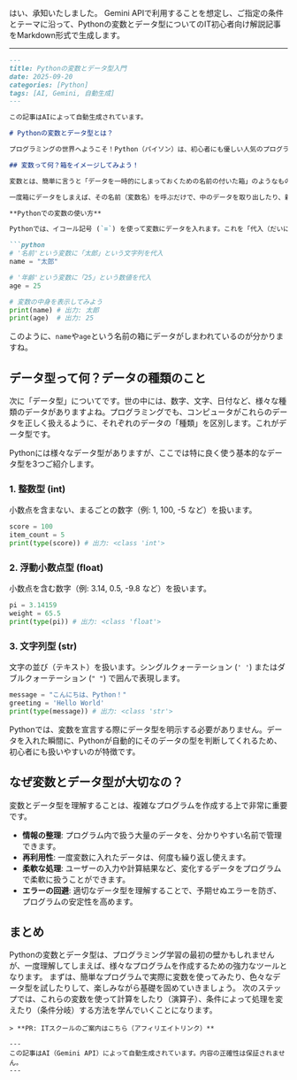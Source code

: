 はい、承知いたしました。
Gemini APIで利用することを想定し、ご指定の条件とテーマに沿って、Pythonの変数とデータ型についてのIT初心者向け解説記事をMarkdown形式で生成します。

---
```markdown
---
title: Pythonの変数とデータ型入門
date: 2025-09-20
categories: [Python]
tags: [AI, Gemini, 自動生成]
---

この記事はAIによって自動生成されています。

# Pythonの変数とデータ型とは？

プログラミングの世界へようこそ！Python（パイソン）は、初心者にも優しい人気のプログラミング言語です。この記事では、プログラミング学習の最初のステップとして非常に重要な「変数（へんすう）」と「データ型（データがた）」について、分かりやすく解説していきます。これらを理解することは、Pythonプログラミングの基礎を固める上で欠かせません。

## 変数って何？箱をイメージしてみよう！

変数とは、簡単に言うと「データを一時的にしまっておくための名前の付いた箱」のようなものです。例えば、あなたの名前や年齢、好きな食べ物など、色々な情報をコンピュータに記憶させたい時にこの「箱」を使います。

一度箱にデータをしまえば、その名前（変数名）を呼ぶだけで、中のデータを取り出したり、新しいデータに入れ替えたりすることができます。

**Pythonでの変数の使い方**

Pythonでは、イコール記号 (`=`) を使って変数にデータを入れます。これを「代入（だいにゅう）」と呼びます。

```python
# '名前'という変数に「太郎」という文字列を代入
name = "太郎"

# '年齢'という変数に「25」という数値を代入
age = 25

# 変数の中身を表示してみよう
print(name) # 出力: 太郎
print(age)  # 出力: 25
```

このように、`name`や`age`という名前の箱にデータがしまわれているのが分かりますね。

## データ型って何？データの種類のこと

次に「データ型」についてです。世の中には、数字、文字、日付など、様々な種類のデータがありますよね。プログラミングでも、コンピュータがこれらのデータを正しく扱えるように、それぞれのデータの「種類」を区別します。これがデータ型です。

Pythonには様々なデータ型がありますが、ここでは特に良く使う基本的なデータ型を3つご紹介します。

### 1. 整数型 (int)

小数点を含まない、まるごとの数字（例: 1, 100, -5 など）を扱います。

```python
score = 100
item_count = 5
print(type(score)) # 出力: <class 'int'>
```

### 2. 浮動小数点型 (float)

小数点を含む数字（例: 3.14, 0.5, -9.8 など）を扱います。

```python
pi = 3.14159
weight = 65.5
print(type(pi)) # 出力: <class 'float'>
```

### 3. 文字列型 (str)

文字の並び（テキスト）を扱います。シングルクォーテーション (`' '`) またはダブルクォーテーション (`" "`) で囲んで表現します。

```python
message = "こんにちは、Python！"
greeting = 'Hello World'
print(type(message)) # 出力: <class 'str'>
```

Pythonでは、変数を宣言する際にデータ型を明示する必要がありません。データを入れた瞬間に、Pythonが自動的にそのデータの型を判断してくれるため、初心者にも扱いやすいのが特徴です。

## なぜ変数とデータ型が大切なの？

変数とデータ型を理解することは、複雑なプログラムを作成する上で非常に重要です。

-   **情報の整理**: プログラム内で扱う大量のデータを、分かりやすい名前で管理できます。
-   **再利用性**: 一度変数に入れたデータは、何度も繰り返し使えます。
-   **柔軟な処理**: ユーザーの入力や計算結果など、変化するデータをプログラムで柔軟に扱うことができます。
-   **エラーの回避**: 適切なデータ型を理解することで、予期せぬエラーを防ぎ、プログラムの安定性を高めます。

## まとめ

Pythonの変数とデータ型は、プログラミング学習の最初の壁かもしれませんが、一度理解してしまえば、様々なプログラムを作成するための強力なツールとなります。
まずは、簡単なプログラムで実際に変数を使ってみたり、色々なデータ型を試したりして、楽しみながら基礎を固めていきましょう。
次のステップでは、これらの変数を使って計算をしたり（演算子）、条件によって処理を変えたり（条件分岐）する方法を学んでいくことになります。
```
> **PR: ITスクールのご案内はこちら（アフィリエイトリンク）**

---
この記事はAI（Gemini API）によって自動生成されています。内容の正確性は保証されません。
---
